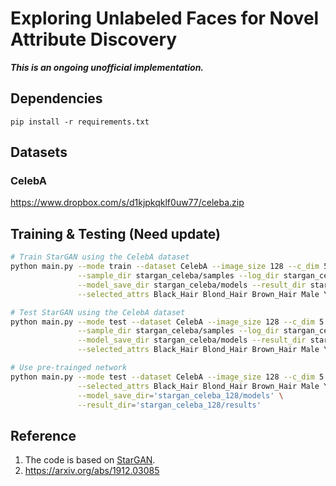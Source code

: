 # Exploring Unlabeled Faces for Novel Attribute Discovery

***This is an ongoing unofficial implementation.***

## Dependencies
`pip install -r requirements.txt`

## Datasets
### CelebA
https://www.dropbox.com/s/d1kjpkqklf0uw77/celeba.zip

## Training & Testing (Need update)
```sh
# Train StarGAN using the CelebA dataset
python main.py --mode train --dataset CelebA --image_size 128 --c_dim 5 \
               --sample_dir stargan_celeba/samples --log_dir stargan_celeba/logs \
               --model_save_dir stargan_celeba/models --result_dir stargan_celeba/results \
               --selected_attrs Black_Hair Blond_Hair Brown_Hair Male Young

# Test StarGAN using the CelebA dataset
python main.py --mode test --dataset CelebA --image_size 128 --c_dim 5 \
               --sample_dir stargan_celeba/samples --log_dir stargan_celeba/logs \
               --model_save_dir stargan_celeba/models --result_dir stargan_celeba/results \
               --selected_attrs Black_Hair Blond_Hair Brown_Hair Male Young

# Use pre-trainged network
python main.py --mode test --dataset CelebA --image_size 128 --c_dim 5 \
               --selected_attrs Black_Hair Blond_Hair Brown_Hair Male Young \
               --model_save_dir='stargan_celeba_128/models' \
               --result_dir='stargan_celeba_128/results'
```


## Reference
1. The code is based on [StarGAN](https://github.com/yunjey/StarGAN).
2. https://arxiv.org/abs/1912.03085